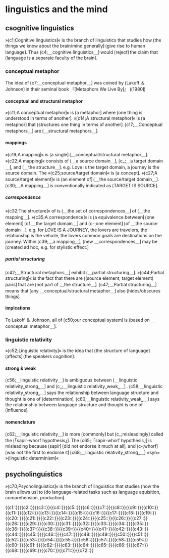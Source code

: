 # linguistics and the mind

## csognitive linguistics

»⟮c1;Cognitive linguistics⟯« is the branch of linguistics that studies how ⟮the things we know about the brain/mind generally⟯ ⟮give rise to human language⟯. 
Thus ⟮c4;＿cognitive linguistics＿⟯ would ⟮reject⟯ the claim that ⟮language is a separate faculty of the brain⟯.

### conceptual metaphor

The idea of ⟮c7;＿conceptual metaphor＿⟯ was coined by ⟮Lakoff ＆ Johnson⟯ in their seminal book 『⟮Metaphors We Live By⟯』 (⟮1980⟯)

#### conceptual and structural metaphor

»⟮c11;A conceptual metaphor⟯« is ⟮a metaphor⟯ where ⟮one thing is understood in terms of another⟯.
»⟮c14;A structural metaphor⟯« is ⟮a metaphor⟯ that ⟮structures one thing in terms of another⟯.
⟮c17;＿Conceptual metaphors＿⟯ are ⟮＿structural metaphors＿⟯.

#### mappings

»⟮c19;A mapping⟯« is ⟮a single⟯ ⟮＿conceptual/structural metaphor＿⟯.
»⟮c22;A mapping⟯« consists of ⟮＿a source domain＿⟯, ⟮c_;＿a target domain＿⟯, and ⟮＿the structure＿⟯.
e.g. Love is the target domain, a journey is the source domain.
The »⟮c25;source/target domain⟯« is ⟮a concept⟯.
»⟮c27;A source/target element⟯« is ⟮an element of⟯ ⟮＿the source/target domain＿⟯.
⟮c30;＿A mapping＿⟯ is conventionally indicated as ⟮TARGET IS SOURCE⟯.

##### correspondence

»⟮c32;The structure⟯« of is ⟮＿the set of correspondences＿⟯ of ⟮＿the mapping＿⟯.
»⟮c35;A correspondence⟯« is ⟮a equivalence between⟯ ⟮one element⟯ ⟮of ＿the target domain＿⟯ and ⟮c-;one element⟯ ⟮of ＿the source domain＿⟯.
e.g. for LOVE IS A JOURNEY, the lovers are travelers, the relationship is the vehicle, the lovers common goals are destinations on the journey.
Within ⟮c39;＿a mapping＿⟯, ⟮new ＿correspondences＿⟯ may be ⟮created ad hoc, e.g. for stylistic effect.⟯

##### partial structuring

⟮c42;＿Structural metaphors＿⟯ exhibit ⟮＿partial structuring＿⟯.
»⟮c44;Partial structuring⟯« is the fact that there are ⟮(source element, target element) pairs⟯ that are ⟮not part of ＿the structure＿⟯.
⟮c47;＿Partial structuring＿⟯ means that ⟮any ＿conceptual/structural metaphor＿⟯ also ⟮hides/obscures things⟯.

#### implcations

To Lakoff ＆ Johnson, all of ⟮c50;our conceptual system⟯ is ⟮based on ＿conceptual metaphor＿⟯.

### linguistic relativity

»⟮c52;Linguistic relativity⟯« is the idea that ⟮the structure of language⟯ ⟮affects⟯ ⟮the speakers cognition⟯.

#### strong & weak

⟮c56;＿linguistic relativity＿⟯ is ambiguous between ⟮＿linguistic relativity⎵strong⎵＿⟯ and  ⟮c_;＿linguistic relativity⎵weak⎵＿⟯ .
⟮c58;＿linguistic relativity⎵strong⎵＿⟯ says the relationship between language structure and thought is one of ⟮determination⟯.
⟮c60;＿linguistic relativity⎵weak⎵＿⟯ says the relationship between language structure and thought is one of ⟮influence⟯.

#### nomenclature

⟮c62;＿linguistic relativity＿⟯ is more ⟮commonly⟯ but ⟮c_;misleadingly⟯ called the ⟮「sapir-whorf hypothesis」⟯.
The ⟮c65;「sapir-whorf hypothesis」⟯ is misleading because ⟮sapir⟯ ⟮did not endorse it much at all⟯, and ⟮c-;whorf⟯ ⟮was not the first to endorse it⟯
⟮c68;＿linguistic relativity⎵strong⎵＿⟯ =syn= »⟮linguistic determinism⟯«

## psycholinguistics

»⟮c70;Psycholinguistics⟯« is the branch of linguistics that studies ⟮how the brain allows us⟯ to ⟮do language-related tasks such as language aquisition, comprehension, production⟯.

<span class="cloze-dump">{{c1::}}{{c2::}}{{c3::}}{{c4::}}{{c5::}}{{c6::}}{{c7::}}{{c8::}}{{c9::}}{{c10::}}{{c11::}}{{c12::}}{{c13::}}{{c14::}}{{c15::}}{{c16::}}{{c17::}}{{c18::}}{{c19::}}{{c20::}}{{c21::}}{{c22::}}{{c23::}}{{c24::}}{{c25::}}{{c26::}}{{c27::}}{{c28::}}{{c29::}}{{c30::}}{{c31::}}{{c32::}}{{c33::}}{{c34::}}{{c35::}}{{c36::}}{{c37::}}{{c38::}}{{c39::}}{{c40::}}{{c41::}}{{c42::}}{{c43::}}{{c44::}}{{c45::}}{{c46::}}{{c47::}}{{c48::}}{{c49::}}{{c50::}}{{c51::}}{{c52::}}{{c53::}}{{c54::}}{{c55::}}{{c56::}}{{c57::}}{{c58::}}{{c59::}}{{c60::}}{{c61::}}{{c62::}}{{c63::}}{{c64::}}{{c65::}}{{c66::}}{{c67::}}{{c68::}}{{c69::}}{{c70::}}{{c71::}}{{c72::}}</span>
